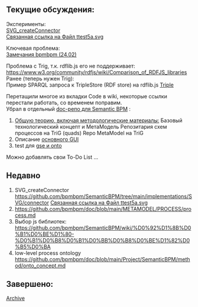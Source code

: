 ## Текущие обсуждения:
Эксперименты:  
[SVG_createConnector](https://github.com/bpmbpm/SemanticBPM/tree/main/implementations/SVG/connector#svg_createconnector)  
[Связанная ссылка на Файл ttest5a.svg](https://github.com/bpmbpm/doc/blob/main/test/SVG/README.md)  

Ключевая проблема:  
[Замечания bpmbpm (24.02)](https://github.com/bpmbpm/SemanticBPM/wiki/%D0%97%D0%B0%D0%BC%D0%B5%D1%87%D0%B0%D0%BD%D0%B8%D1%8F-%D0%BA-%D1%82%D0%B5%D1%81%D1%82%D0%B8%D1%80%D0%BE%D0%B2%D0%B0%D0%BD%D0%B8%D1%8E#%D0%B7%D0%B0%D0%BC%D0%B5%D1%87%D0%B0%D0%BD%D0%B8%D1%8F-bpmbpm-2402)

Проблема с Trig, т.к. rdflib.js его не поддерживает:  
https://www.w3.org/community/rdfjs/wiki/Comparison_of_RDFJS_libraries  
Ранее (теперь нужен Trig):   
Пример SPARQL запроса к TripleStore (RDF store) на rdflib.js [Triple](https://github.com/bpmbpm/SemanticBPM/blob/main/samples/vad_1_rdflib/README.md)

Перетащили многое из вкладки Code в wiki, некоторые ссылки перестали работать, со временем поправим.  
Убрал в отдельный [doc-репо для Semantic BPM](https://github.com/bpmbpm/doc/tree/main/Project/SemanticBPM) : 
1. [Общую теорию, включая методологические материалы:]( https://github.com/bpmbpm/doc/blob/main/Project/SemanticBPM/method/README.md) 
Базовый технологический концепт и МетаМодель Репозитария схем процессов на TriG (quads) Repo MetaModel на TriG
2. Описание [основного GUI]( https://github.com/bpmbpm/doc/blob/main/Project/SemanticBPM/design/mainGUI.md)
3. test для [gse и onto](https://github.com/bpmbpm/doc/tree/main/Project/test)


Можно добавлять свои To-Do List ...
## Недавно
1. SVG_createConnector
https://github.com/bpmbpm/SemanticBPM/tree/main/implementations/SVG/connector
[Связанная ссылка на Файл ttest5a.svg](https://github.com/bpmbpm/doc/blob/main/test/SVG/README.md)  
2. https://github.com/bpmbpm/doc/blob/main/METAMODEL/PROCESS/process.md  
3. Выбор js библиотек: https://github.com/bpmbpm/SemanticBPM/wiki/%D0%92%D1%8B%D0%B1%D0%BE%D1%80-%D0%B1%D0%B8%D0%B1%D0%BB%D0%B8%D0%BE%D1%82%D0%B5%D0%BA
4. low-level process ontology https://github.com/bpmbpm/doc/blob/main/Project/SemanticBPM/method/onto_concept.md   

## Завершено:
[Archive](TODOsemBPMarc.md)
